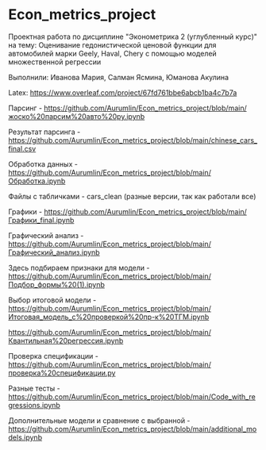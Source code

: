 # Econ_metrics_project
Проектная работа по дисциплине "Эконометрика 2 (углубленный курс)" на тему: Оценивание гедонистической ценовой функции для автомобилей марки Geely, Haval, Chery с помощью моделей множественной регрессии

Выполнили: Иванова Мария, Салман Ясмина, Юманова Акулина

Latex: https://www.overleaf.com/project/67fd761bbe6abcb1ba4c7b7a

Парсинг - https://github.com/Aurumlin/Econ_metrics_project/blob/main/жоско%20парсим%20авто%20ру.ipynb

Результат парсинга - https://github.com/Aurumlin/Econ_metrics_project/blob/main/chinese_cars_final.csv

Обработка данных - https://github.com/Aurumlin/Econ_metrics_project/blob/main/Обработка.ipynb

Файлы с табличками - cars_clean (разные версии, так как работали все)

Графики - https://github.com/Aurumlin/Econ_metrics_project/blob/main/Графики_final.ipynb

Графический анализ - https://github.com/Aurumlin/Econ_metrics_project/blob/main/Графический_анализ.ipynb

Здесь подбираем признаки для модели - https://github.com/Aurumlin/Econ_metrics_project/blob/main/Подбор_формы%20(1).ipynb

Выбор итоговой модели - https://github.com/Aurumlin/Econ_metrics_project/blob/main/Итоговая_модель_с%20проверкой%20пр-к%20ТГМ.ipynb

https://github.com/Aurumlin/Econ_metrics_project/blob/main/Квантильная%20регрессия.ipynb

Проверка спецификации - https://github.com/Aurumlin/Econ_metrics_project/blob/main/проверка%20спецификации.py

Разные тесты - https://github.com/Aurumlin/Econ_metrics_project/blob/main/Code_with_regressions.ipynb

Дополнительные модели и сравнение с выбранной - https://github.com/Aurumlin/Econ_metrics_project/blob/main/additional_models.ipynb

